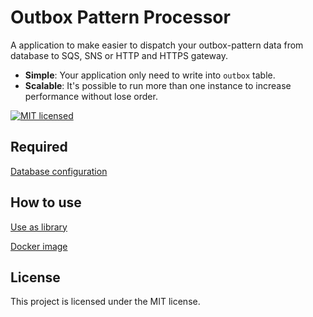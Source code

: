 # Outbox Pattern Processor

A application to make easier to dispatch your outbox-pattern data from database to SQS, SNS or HTTP and HTTPS gateway.

* **Simple**: Your application only need to write into `outbox` table.
* **Scalable**: It's possible to run more than one instance to increase performance without lose order.

[![MIT licensed][mit-badge]][mit-url]

[mit-badge]: https://img.shields.io/badge/license-MIT-blue.svg
[mit-url]: https://github.com/deroldo/outbox-pattern-processor/blob/main/LICENSE

## Required

[Database configuration](./database/README.md)

## How to use

[Use as library](./lib/README.md)

[Docker image](./worker/README.md)

## License
This project is licensed under the MIT license.